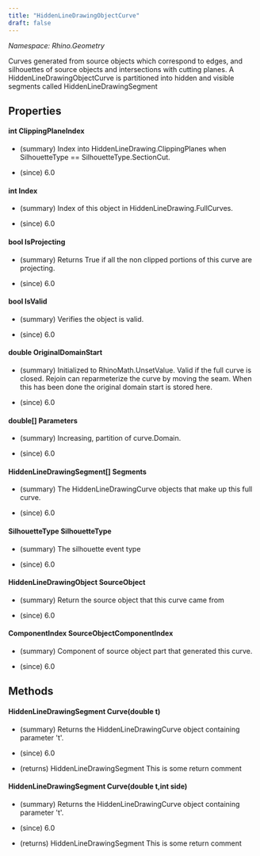 ```yaml
---
title: "HiddenLineDrawingObjectCurve"
draft: false
---
```


*Namespace: Rhino.Geometry*

   Curves generated from source objects which correspond to edges, and
   silhouettes of source objects and intersections with cutting planes. A
   HiddenLineDrawingObjectCurve is partitioned into hidden and visible
   segments called HiddenLineDrawingSegment  
   
## Properties
#### int ClippingPlaneIndex
- (summary) 
     Index into HiddenLineDrawing.ClippingPlanes when SilhouetteType == SilhouetteType.SectionCut.
     
- (since) 6.0
#### int Index
- (summary) 
     Index of this object in HiddenLineDrawing.FullCurves.
     
- (since) 6.0
#### bool IsProjecting
- (summary) 
     Returns True if all the non clipped portions of this curve are projecting.
     
- (since) 6.0
#### bool IsValid
- (summary) 
     Verifies the object is valid.
     
- (since) 6.0
#### double OriginalDomainStart
- (summary) 
     Initialized to RhinoMath.UnsetValue. Valid if the full curve is closed.
     Rejoin can reparmeterize the curve by moving the seam.  When this has been
      done the original domain start is stored here.
     
- (since) 6.0
#### double[] Parameters
- (summary) 
     Increasing, partition of curve.Domain.
     
- (since) 6.0
#### HiddenLineDrawingSegment[] Segments
- (summary) 
     The HiddenLineDrawingCurve objects that make up this full curve.
     
- (since) 6.0
#### SilhouetteType SilhouetteType
- (summary) 
     The silhouette event type
     
- (since) 6.0
#### HiddenLineDrawingObject SourceObject
- (summary) 
     Return the source object that this curve came from
     
- (since) 6.0
#### ComponentIndex SourceObjectComponentIndex
- (summary) 
     Component of source object part that generated this curve.
     
- (since) 6.0
## Methods
#### HiddenLineDrawingSegment Curve(double t)
- (summary) 
     Returns the HiddenLineDrawingCurve object containing parameter 't'.
     
- (since) 6.0
- (returns) HiddenLineDrawingSegment This is some return comment
#### HiddenLineDrawingSegment Curve(double t,int side)
- (summary) 
     Returns the HiddenLineDrawingCurve object containing parameter 't'.
     
- (since) 6.0
- (returns) HiddenLineDrawingSegment This is some return comment

